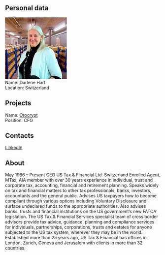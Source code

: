 ## Personal data
![darlene hart photo](photo/darlene_hart.jpg)  
Name:   Darlene Hart  
Location: Switzerland  
## Projects 
Name: [Orocrypt](../projects/orocrypt.md)  
Position:  CFO  
## Contacts
[LinkedIn](https://www.linkedin.com/in/dfhart/?ppe=1)    
## About
May 1986 – Present CEO US Tax & Financial Ltd. Switzerland
Enrolled Agent, MTax, AIA member with over 30 years experience in individual, trust and corporate tax, accounting, financial and retirement planning.
Speaks widely on tax and financial matters to other tax professionals, banks, investors, accountants and the general public. Advises US taxpayers how to become compliant through various options including Voluntary Disclosure and surface undeclared funds to the appropriate authorities. Also advises banks, trusts and financial institutions on the US government’s new FATCA legislation.
The US Tax & Financial Services specialist team of cross border advisors provide tax advice, guidance, planning and compliance services for individuals, partnerships, corporations, trusts and estates for anyone subjected to the US tax system, wherever they may be in the world.
Established more than 25 years ago, US Tax & Financial has offices in London, Zurich, Geneva and Jerusalem with clients in more than 32 countries.

